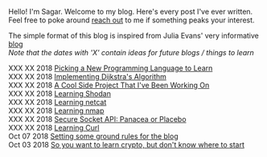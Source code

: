 Hello! I'm Sagar. Welcome to my blog. Here's every post I've ever written. Feel free to poke around [reach out](mailto:sagar314p@gmail.com) to me if something peaks your interest.  

The simple format of this blog is inspired from Julia Evans' very informative [blog](https://jvns.ca/)  
*Note that the dates with 'X' contain ideas for future blogs / things to learn*  

XXX XX  2018      [Picking a New Programming Language to Learn](/blog/language1.md)  
XXX XX  2018      [Implementing Dijkstra's Algorithm](/blog/dijkstra.md)  
XXX XX  2018      [A Cool Side Project That I've Been Working On](/blog/quaternion.md)  
XXX XX  2018      [Learning Shodan](/blog/shodan.md)  
XXX XX  2018      [Learning netcat](/blog/netcat.md)  
XXX XX  2018      [Learning nmap](/blog/nmap.md)  
XXX XX  2018      [Secure Socket API: Panacea or Placebo](/blog/ssa.md)  
XXX XX  2018      [Learning Curl](/blog/curl.md)  
Oct 07  2018      [Setting some ground rules for the blog](/blog/ground_rules.md)  
Oct 03  2018      [So you want to learn crypto, but don't know where to start](/blog/cryptopals.md)  
